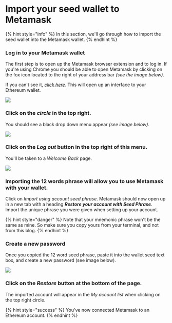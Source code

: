 # Import your seed wallet to Metamask

{% hint style="info" %}
In this section, we'll go through how to import the seed wallet into the Metamask wallet.
{% endhint %}

### Log in to your Metamask wallet

The first step is to open up the Metamask browser extension and to log in. If you're using Chrome you should be able to open Metamask by clicking on the fox icon located to the right of your address bar _(see the image below)_.

If you can't see it, [_click here_](https://chrome.google.com/webstore/search/metamask). This will open up an interface to your Ethereum wallet.

![](https://hack.aragon.org/docs/assets/metamask-guide/m-3.png)

### Click on the _**circle**_ in the top right.

You should see a black drop down menu appear _(see image below)_.

![](https://hack.aragon.org/docs/assets/metamask-guide/m-4.png)

### Click on the _Log out_ button in the top right of this menu.

You'll be taken to a _Welcome Back_ page.

![](https://hack.aragon.org/docs/assets/metamask-guide/m-5.png)

### Importing the 12 words phrase will allow you to use Metamask with your wallet.

Click on _Import using account seed phrase_. Metamask should now open up in a new tab with a heading _**Restore your account with Seed Phrase**_. Import the unique phrase you were given when setting up your account.

{% hint style="danger" %}
Note that your mnemonic phrase won't be the same as mine. So make sure you copy yours from your terminal, and not from this blog.
{% endhint %}

### Create a new password

Once you copied the 12 word seed phrase, paste it into the wallet seed text box, and create a new password (see image below).

![](https://hack.aragon.org/docs/assets/metamask-guide/m-6.png)

### Click on the _Restore_ button at the bottom of the page.

The imported account will appear in the _My account list_ when clicking on the top right circle.

{% hint style="success" %}
You've now connected Metamask to an Ethereum account.
{% endhint %}
